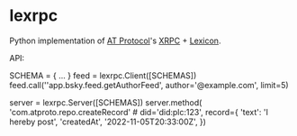 # lexrpc
Python implementation of [AT Protocol](https://atproto.com/)'s [XRPC](https://atproto.com/specs/xrpc) + [Lexicon](https://atproto.com/guides/lexicon).

API:

SCHEMA = {
  ...
}
feed = lexrpc.Client([SCHEMAS])
feed.call(''app.bsky.feed.getAuthorFeed', author='@example.com', limit=5)

server = lexrpc.Server([SCHEMAS])
server.method(
    'com.atproto.repo.createRecord'
    # did='did:plc:123',
    record={
        'text': 'I hereby post',
        'createdAt', '2022-11-05T20:33:00Z',
    })
